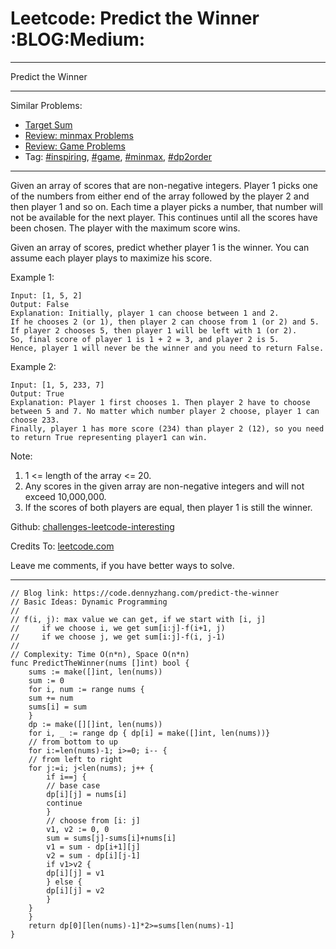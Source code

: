 
# Leetcode: Predict the Winner     :BLOG:Medium:

---

Predict the Winner  

---

Similar Problems:  

-   [Target Sum](https://code.dennyzhang.com/target-sum)
-   [Review: minmax Problems](https://code.dennyzhang.com/review-minmax)
-   [Review: Game Problems](https://code.dennyzhang.com/review-game)
-   Tag: [#inspiring](https://code.dennyzhang.com/tag/inspiring), [#game](https://code.dennyzhang.com/tag/game), [#minmax](https://code.dennyzhang.com/tag/minmax), [#dp2order](https://code.dennyzhang.com/tag/dp2order)

---

Given an array of scores that are non-negative integers. Player 1 picks one of the numbers from either end of the array followed by the player 2 and then player 1 and so on. Each time a player picks a number, that number will not be available for the next player. This continues until all the scores have been chosen. The player with the maximum score wins.  

Given an array of scores, predict whether player 1 is the winner. You can assume each player plays to maximize his score.  

Example 1:  

    Input: [1, 5, 2]
    Output: False
    Explanation: Initially, player 1 can choose between 1 and 2. 
    If he chooses 2 (or 1), then player 2 can choose from 1 (or 2) and 5. If player 2 chooses 5, then player 1 will be left with 1 (or 2). 
    So, final score of player 1 is 1 + 2 = 3, and player 2 is 5. 
    Hence, player 1 will never be the winner and you need to return False.

Example 2:  

    Input: [1, 5, 233, 7]
    Output: True
    Explanation: Player 1 first chooses 1. Then player 2 have to choose between 5 and 7. No matter which number player 2 choose, player 1 can choose 233.
    Finally, player 1 has more score (234) than player 2 (12), so you need to return True representing player1 can win.

Note:  

1.  1 <= length of the array <= 20.
2.  Any scores in the given array are non-negative integers and will not exceed 10,000,000.
3.  If the scores of both players are equal, then player 1 is still the winner.

Github: [challenges-leetcode-interesting](https://github.com/DennyZhang/challenges-leetcode-interesting/tree/master/problems/predict-the-winner)  

Credits To: [leetcode.com](https://leetcode.com/problems/predict-the-winner/description/)  

Leave me comments, if you have better ways to solve.  

---

    // Blog link: https://code.dennyzhang.com/predict-the-winner
    // Basic Ideas: Dynamic Programming
    //
    // f(i, j): max value we can get, if we start with [i, j]
    //     if we choose i, we get sum[i:j]-f(i+1, j)
    //     if we choose j, we get sum[i:j]-f(i, j-1)
    //
    // Complexity: Time O(n*n), Space O(n*n)
    func PredictTheWinner(nums []int) bool {
        sums := make([]int, len(nums))
        sum := 0
        for i, num := range nums {
    	sum += num
    	sums[i] = sum
        }
        dp := make([][]int, len(nums))
        for i, _ := range dp { dp[i] = make([]int, len(nums))}
        // from bottom to up
        for i:=len(nums)-1; i>=0; i-- {
    	// from left to right
    	for j:=i; j<len(nums); j++ {
    	    if i==j {
    		// base case
    		dp[i][j] = nums[i]
    		continue
    	    }
    	    // choose from [i: j]
    	    v1, v2 := 0, 0
    	    sum = sums[j]-sums[i]+nums[i]
    	    v1 = sum - dp[i+1][j]
    	    v2 = sum - dp[i][j-1]
    	    if v1>v2 {
    		dp[i][j] = v1
    	    } else {
    		dp[i][j] = v2
    	    }
    	}
        }
        return dp[0][len(nums)-1]*2>=sums[len(nums)-1]
    }

